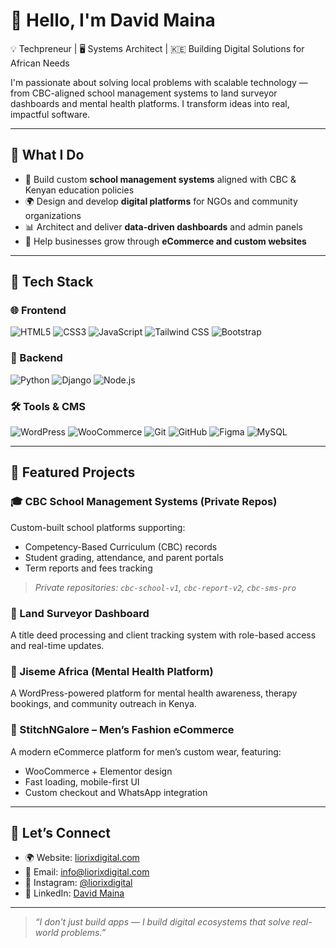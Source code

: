 # 👋 Hello, I'm David Maina

💡 Techpreneur | 🖥️ Systems Architect | 🇰🇪 Building Digital Solutions for African Needs  

I'm passionate about solving local problems with scalable technology — from CBC-aligned school management systems to land surveyor dashboards and mental health platforms. I transform ideas into real, impactful software.

---

## 🚀 What I Do
- 🧠 Build custom **school management systems** aligned with CBC & Kenyan education policies
- 🌍 Design and develop **digital platforms** for NGOs and community organizations
- 📊 Architect and deliver **data-driven dashboards** and admin panels
- 🛒 Help businesses grow through **eCommerce and custom websites**

---

## 🧠 Tech Stack

### 🌐 Frontend
![HTML5](https://img.shields.io/badge/-HTML5-E34F26?style=flat&logo=html5&logoColor=white)
![CSS3](https://img.shields.io/badge/-CSS3-1572B6?style=flat&logo=css3)
![JavaScript](https://img.shields.io/badge/-JavaScript-F7DF1E?style=flat&logo=javascript&logoColor=black)
![Tailwind CSS](https://img.shields.io/badge/-TailwindCSS-38B2AC?style=flat&logo=tailwind-css)
![Bootstrap](https://img.shields.io/badge/-Bootstrap-563D7C?style=flat&logo=bootstrap)

### 🧩 Backend
![Python](https://img.shields.io/badge/-Python-3776AB?style=flat&logo=python)
![Django](https://img.shields.io/badge/-Django-092E20?style=flat&logo=django)
![Node.js](https://img.shields.io/badge/-Node.js-339933?style=flat&logo=node.js)

### 🛠️ Tools & CMS
![WordPress](https://img.shields.io/badge/-WordPress-21759B?style=flat&logo=wordpress)
![WooCommerce](https://img.shields.io/badge/-WooCommerce-96588A?style=flat&logo=woocommerce)
![Git](https://img.shields.io/badge/-Git-F05032?style=flat&logo=git)
![GitHub](https://img.shields.io/badge/-GitHub-181717?style=flat&logo=github)
![Figma](https://img.shields.io/badge/-Figma-F24E1E?style=flat&logo=figma)
![MySQL](https://img.shields.io/badge/-MySQL-4479A1?style=flat&logo=mysql)

---

## 🧩 Featured Projects

### 🎓 CBC School Management Systems (Private Repos)
Custom-built school platforms supporting:
- Competency-Based Curriculum (CBC) records
- Student grading, attendance, and parent portals
- Term reports and fees tracking  
> *Private repositories: `cbc-school-v1`, `cbc-report-v2`, `cbc-sms-pro`*

### 📍 Land Surveyor Dashboard
A title deed processing and client tracking system with role-based access and real-time updates.

### 🧠 Jiseme Africa (Mental Health Platform)
A WordPress-powered platform for mental health awareness, therapy bookings, and community outreach in Kenya.

### 👔 StitchNGalore – Men’s Fashion eCommerce
A modern eCommerce platform for men’s custom wear, featuring:
- WooCommerce + Elementor design
- Fast loading, mobile-first UI
- Custom checkout and WhatsApp integration

---

## 🤝 Let’s Connect

- 🌍 Website: [liorixdigital.com](https://liorixdigital.com)
- 📧 Email: [info@liorixdigital.com](mailto:info@liorixdigital.com)
- 📸 Instagram: [@liorixdigital](https://instagram.com/jisemeafrica)
- 💼 LinkedIn: [David Maina](www.linkedin.com/in/david-maina-40a353329)

---

> _“I don’t just build apps — I build digital ecosystems that solve real-world problems.”_

